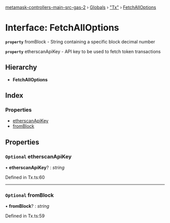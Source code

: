 [metamask-controllers-main-src-gas-2](../README.md) › [Globals](../globals.md) › ["Tx"](../modules/_tx_.md) › [FetchAllOptions](_tx_.fetchalloptions.md)

# Interface: FetchAllOptions

**`property`** fromBlock - String containing a specific block decimal number

**`property`** etherscanApiKey - API key to be used to fetch token transactions

## Hierarchy

* **FetchAllOptions**

## Index

### Properties

* [etherscanApiKey](_tx_.fetchalloptions.md#optional-etherscanapikey)
* [fromBlock](_tx_.fetchalloptions.md#optional-fromblock)

## Properties

### `Optional` etherscanApiKey

• **etherscanApiKey**? : *string*

Defined in Tx.ts:60

___

### `Optional` fromBlock

• **fromBlock**? : *string*

Defined in Tx.ts:59
